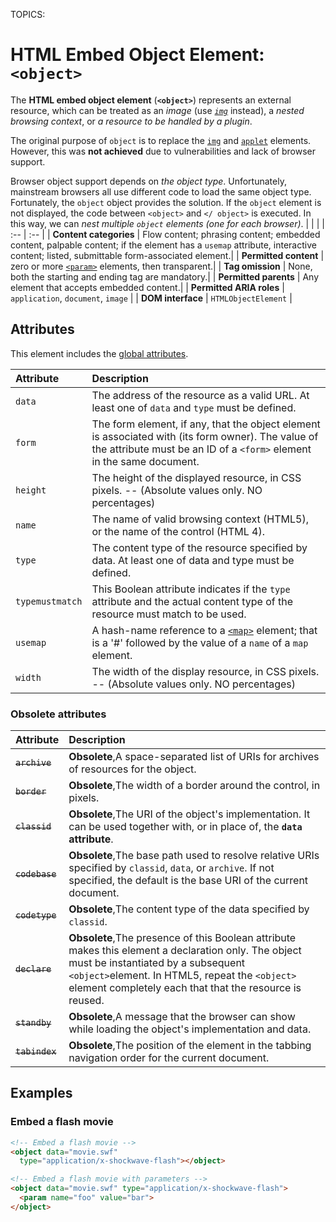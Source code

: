 TOPICS: <object>

# HTML Embed Object Element: `<object>`

The **HTML embed object element** (**`<object>`**) represents an external resource,
which can be treated as an *image* (use *[`img`](/en/webfrontend/<img>)* instead),
a *nested browsing context*, or *a resource to be handled by a plugin*.

The original purpose of `object` is to replace the [`img`](/en/webfrontend/<img>) and
[`applet`](/en/webfrontend/<applet>) elements. However, this was **not achieved** due to
vulnerabilities and lack of browser support.

Browser object support depends on *the object type*. Unfortunately, mainstream browsers all use
different code to load the same object type.
Fortunately, the `object` object provides the solution. If the `object` element is not displayed,
the code between `<object>` and `</ object>` is executed. In this way, we can *nest multiple `object`
elements (one for each browser)*.
|  |  |
| :-- | :-- |
| **Content categories** | Flow content; phrasing content; embedded content, palpable content; if the element has a `usemap` attribute, interactive content; listed, submittable form-associated element.|
| **Permitted content** | zero or more [`<param>`](/en/webfrontend/<param>) elements, then transparent.|
| **Tag omission** | None, both the starting and ending tag are mandatory.|
| **Permitted parents** | Any element that accepts embedded content.|
| **Permitted ARIA roles** | `application`, `document`, `image` |
| **DOM interface** | `HTMLObjectElement` |

## Attributes

This element includes the [global attributes](/en/webfrontend/HTML_Global_Attributes).

| Attribute | Description |
| :-- | :-- |
| `data` | The address of the resource as a valid URL. At least one of `data` and `type` must be defined.
| `form` | The form element, if any, that the object element is associated with (its form owner). The value of the attribute must be an ID of a `<form>` element in the same document.
| `height` | The height of the displayed resource, in CSS pixels. -- (Absolute values only. NO percentages)
| `name` | The name of valid browsing context (HTML5), or the name of the control (HTML 4).
| `type` | The content type of the resource specified by data. At least one of data and type must be defined.
| `typemustmatch` | This Boolean attribute indicates if the `type` attribute and the actual content type of the resource must match to be used.
| `usemap` | A hash-name reference to a [`<map>`](/en/webfrontend/<map>) element; that is a '#' followed by the value of a `name` of a `map` element.
| `width` | The width of the display resource, in CSS pixels. -- (Absolute values only. NO percentages)

### Obsolete attributes

| Attribute | Description |
| :-- | :-- |
| ~~`archive`~~ | **Obsolete**,A space-separated list of URIs for archives of resources for the object. |
| ~~`border`~~ | **Obsolete**,The width of a border around the control, in pixels. |
| ~~`classid`~~ | **Obsolete**,The URI of the object's implementation. It can be used together with, or in place of, the **`data` attribute**.|
| ~~`codebase`~~ | **Obsolete**,The base path used to resolve relative URIs specified by `classid`, `data`, or `archive`. If not specified, the default is the base URI of the current document. |
| ~~`codetype`~~ | **Obsolete**,The content type of the data specified by `classid`. |
| ~~`declare`~~ | **Obsolete**,The presence of this Boolean attribute makes this element a declaration only. The object must be instantiated by a subsequent `<object>`element. In HTML5, repeat the `<object>` element completely each that that the resource is reused. |
| ~~`standby`~~ | **Obsolete**,A message that the browser can show while loading the object's implementation and data. |
| ~~`tabindex`~~ | **Obsolete**,The position of the element in the tabbing navigation order for the current document. |

## Examples

### Embed a flash movie

```html
<!-- Embed a flash movie -->
<object data="movie.swf"
  type="application/x-shockwave-flash"></object>

<!-- Embed a flash movie with parameters -->
<object data="movie.swf" type="application/x-shockwave-flash">
  <param name="foo" value="bar">
</object>
```
